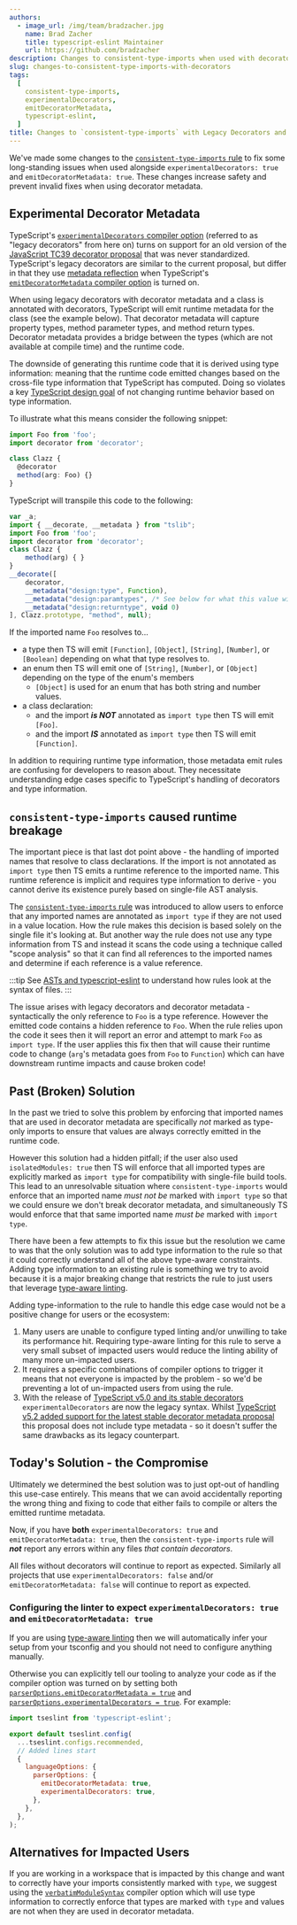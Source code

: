 ```yaml
---
authors:
  - image_url: /img/team/bradzacher.jpg
    name: Brad Zacher
    title: typescript-eslint Maintainer
    url: https://github.com/bradzacher
description: Changes to consistent-type-imports when used with decorators, experimentalDecorators, and emitDecoratorMetadata
slug: changes-to-consistent-type-imports-with-decorators
tags:
  [
    consistent-type-imports,
    experimentalDecorators,
    emitDecoratorMetadata,
    typescript-eslint,
  ]
title: Changes to `consistent-type-imports` with Legacy Decorators and Decorator Metadata
---
```


We've made some changes to the [`consistent-type-imports` rule](/rules/consistent-type-imports) to fix some long-standing issues when used alongside `experimentalDecorators: true` and `emitDecoratorMetadata: true`. These changes increase safety and prevent invalid fixes when using decorator metadata.

<!-- truncate -->

## Experimental Decorator Metadata

TypeScript's [`experimentalDecorators` compiler option](https://aka.ms/tsconfig#experimentalDecorators) (referred to as "legacy decorators" from here on) turns on support for an old version of the [JavaScript TC39 decorator proposal](https://github.com/tc39/proposal-decorators) that was never standardized. TypeScript's legacy decorators are similar to the current proposal, but differ in that they use [metadata reflection](https://rbuckton.github.io/reflect-metadata/) when TypeScript's [`emitDecoratorMetadata` compiler option](https://aka.ms/tsconfig#emitDecoratorMetadata) is turned on.

When using legacy decorators with decorator metadata and a class is annotated with decorators, TypeScript will emit runtime metadata for the class (see the example below). That decorator metadata will capture property types, method parameter types, and method return types. Decorator metadata provides a bridge between the types (which are not available at compile time) and the runtime code.

The downside of generating this runtime code that it is derived using type information: meaning that the runtime code emitted changes based on the cross-file type information that TypeScript has computed. Doing so violates a key [TypeScript design goal](https://github.com/microsoft/TypeScript/wiki/TypeScript-Design-Goals) of not changing runtime behavior based on type information.

To illustrate what this means consider the following snippet:

```ts
import Foo from 'foo';
import decorator from 'decorator';

class Clazz {
  @decorator
  method(arg: Foo) {}
}
```

TypeScript will transpile this code to the following:

<!-- prettier-ignore -->
```ts
var _a;
import { __decorate, __metadata } from "tslib";
import Foo from 'foo';
import decorator from 'decorator';
class Clazz {
    method(arg) { }
}
__decorate([
    decorator,
    __metadata("design:type", Function),
    __metadata("design:paramtypes", /* See below for what this value will be */),
    __metadata("design:returntype", void 0)
], Clazz.prototype, "method", null);
```

If the imported name `Foo` resolves to...

- a type then TS will emit `[Function]`, `[Object]`, `[String]`, `[Number]`, or `[Boolean]` depending on what that type resolves to.
- an enum then TS will emit one of `[String]`, `[Number]`, or `[Object]` depending on the type of the enum's members
  - `[Object]` is used for an enum that has both string and number values.
- a class declaration:
  - and the import **_is NOT_** annotated as `import type` then TS will emit `[Foo]`.
  - and the import **_IS_** annotated as `import type` then TS will emit `[Function]`.

In addition to requiring runtime type information, those metadata emit rules are confusing for developers to reason about.
They necessitate understanding edge cases specific to TypeScript's handling of decorators and type information.

## `consistent-type-imports` caused runtime breakage

The important piece is that last dot point above - the handling of imported names that resolve to class declarations. If the import is not annotated as `import type` then TS emits a runtime reference to the imported name. This runtime reference is implicit and requires type information to derive - you cannot derive its existence purely based on single-file AST analysis.

The [`consistent-type-imports` rule](/rules/consistent-type-imports) was introduced to allow users to enforce that any imported names are annotated as `import type` if they are not used in a value location. How the rule makes this decision is based solely on the single file it's looking at. But another way the rule does not use any type information from TS and instead it scans the code using a technique called "scope analysis" so that it can find all references to the imported names and determine if each reference is a value reference.

:::tip
See [ASTs and typescript-eslint](../asts-and-typescript-eslint) to understand how rules look at the syntax of files.
:::

The issue arises with legacy decorators and decorator metadata - syntactically the only reference to `Foo` is a type reference. However the emitted code contains a hidden reference to `Foo`. When the rule relies upon the code it sees then it will report an error and attempt to mark `Foo` as `import type`. If the user applies this fix then that will cause their runtime code to change (`arg`'s metadata goes from `Foo` to `Function`) which can have downstream runtime impacts and cause broken code!

## Past (Broken) Solution

In the past we tried to solve this problem by enforcing that imported names that are used in decorator metadata are specifically _not_ marked as type-only imports to ensure that values are always correctly emitted in the runtime code.

However this solution had a hidden pitfall; if the user also used `isolatedModules: true` then TS will enforce that all imported types are explicitly marked as `import type` for compatibility with single-file build tools. This lead to an unresolvable situation where `consistent-type-imports` would enforce that an imported name _must not be_ marked with `import type` so that we could ensure we don't break decorator metadata, and simultaneously TS would enforce that that same imported name _must be_ marked with `import type`.

There have been a few attempts to fix this issue but the resolution we came to was that the only solution was to add type information to the rule so that it could correctly understand all of the above type-aware constraints. Adding type information to an existing rule is something we try to avoid because it is a major breaking change that restricts the rule to just users that leverage [type-aware linting](/getting-started/typed-linting).

Adding type-information to the rule to handle this edge case would not be a positive change for users or the ecosystem:

1. Many users are unable to configure typed linting and/or unwilling to take its performance hit. Requiring type-aware linting for this rule to serve a very small subset of impacted users would reduce the linting ability of many more un-impacted users.
1. It requires a specific combinations of compiler options to trigger it means that not everyone is impacted by the problem - so we'd be preventing a lot of un-impacted users from using the rule.
1. With the release of [TypeScript v5.0 and its stable decorators](https://www.typescriptlang.org/docs/handbook/release-notes/typescript-5-0.html#decorators) `experimentalDecorators` are now the legacy syntax. Whilst [TypeScript v5.2 added support for the latest stable decorator metadata proposal](https://www.typescriptlang.org/docs/handbook/release-notes/typescript-5-2.html#decorator-metadata) this proposal does not include type metadata - so it doesn't suffer the same drawbacks as its legacy counterpart.

## Today's Solution - the Compromise

Ultimately we determined the best solution was to just opt-out of handling this use-case entirely. This means that we can avoid accidentally reporting the wrong thing and fixing to code that either fails to compile or alters the emitted runtime metadata.

Now, if you have **both** `experimentalDecorators: true` and `emitDecoratorMetadata: true`, then the `consistent-type-imports` rule will **_not_** report any errors within any files _that contain decorators_.

All files without decorators will continue to report as expected. Similarly all projects that use `experimentalDecorators: false` and/or `emitDecoratorMetadata: false` will continue to report as expected.

### Configuring the linter to expect `experimentalDecorators: true` and `emitDecoratorMetadata: true`

If you are using [type-aware linting](/linting/typed-linting) then we will automatically infer your setup from your tsconfig and you should not need to configure anything manually.

Otherwise you can explicitly tell our tooling to analyze your code as if the compiler option was turned on by setting both [`parserOptions.emitDecoratorMetadata = true`](/packages/parser/#emitdecoratormetadata) and [`parserOptions.experimentalDecorators = true`](/packages/parser/#experimentaldecorators). For example:

```js title="eslint.config.js"
import tseslint from 'typescript-eslint';

export default tseslint.config(
  ...tseslint.configs.recommended,
  // Added lines start
  {
    languageOptions: {
      parserOptions: {
        emitDecoratorMetadata: true,
        experimentalDecorators: true,
      },
    },
  },
);
```

## Alternatives for Impacted Users

If you are working in a workspace that is impacted by this change and want to correctly have your imports consistently marked with `type`, we suggest using the [`verbatimModuleSyntax`](https://www.typescriptlang.org/tsconfig#verbatimModuleSyntax) compiler option which will use type information to correctly enforce that types are marked with `type` and values are not when they are used in decorator metadata.
